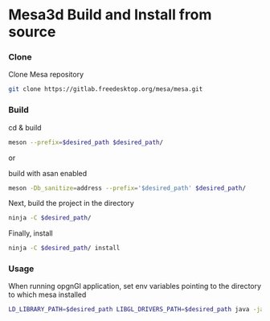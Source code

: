 
# Mesa3d Build and Install from source

### Clone
Clone Mesa repository
```bash
git clone https://gitlab.freedesktop.org/mesa/mesa.git
```


### Build
cd & build 
```bash
meson --prefix=$desired_path $desired_path/
```

or

 build with asan enabled 
```bash
meson -Db_sanitize=address --prefix='$desired_path' $desired_path/
```



Next, build the project in the directory
```bash
ninja -C $desired_path/
```

Finally, install 
```bash
ninja -C $desired_path/ install
```

### Usage
When running opgnGl application, set env variables pointing to the directory to which mesa installed
```bash
LD_LIBRARY_PATH=$desired_path LIBGL_DRIVERS_PATH=$desired_path java -jar -ea gles-desktop-worker.jar
```





